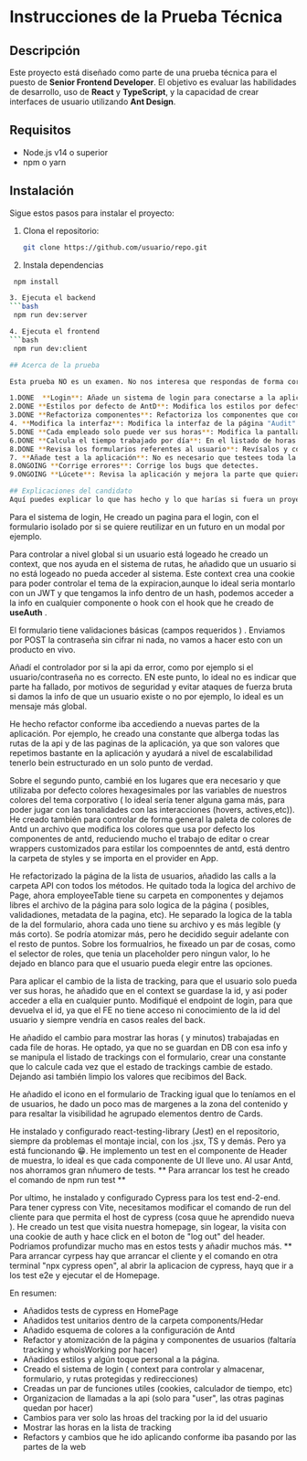 # Instrucciones de la Prueba Técnica

## Descripción

Este proyecto está diseñado como parte de una prueba técnica para el puesto de **Senior Frontend Developer**. El objetivo es evaluar las habilidades de desarrollo, uso de **React** y **TypeScript**, y la capacidad de crear interfaces de usuario utilizando **Ant Design**.

## Requisitos

- Node.js v14 o superior
- npm o yarn

## Instalación

Sigue estos pasos para instalar el proyecto:

1. Clona el repositorio:

   ```bash
   git clone https://github.com/usuario/repo.git

   ```

2. Instala dependencias

````bash
 npm install

3. Ejecuta el backend
```bash
 npm run dev:server

4. Ejecuta el frontend
```bash
 npm run dev:client

## Acerca de la prueba

Esta prueba NO es un examen. No nos interesa que respondas de forma correcta a todas las preguntas. Los ejercicios planteados son meras excusas para comprobar tu forma de programar y "conocer" un poco tu código. Si hay alguna parte que hayas tenido tiempo de terminar, explícala al final de este README y cuéntanos cómo lo harías si tuvieras tiempos y otros recursos.

1.DONE  **Login**: Añade un sistema de login para conectarse a la aplicación. Existe un endpoint (/api/login) que recibe un usuario y contraseña y devuelve un "Login successful" si el usuario es correcto. Puedes ver la lista de usuarios y contraseñas en el archivo server/server.js. El backend no tiene un sistema de tokens ni nada parecido para validar el login. No es necesario implementarlo.
2.DONE **Estilos por defecto de AntD**: Modifica los estilos por defecto de AntD para que se adapten a los colores definidos en las variables.
3.DONE **Refactoriza componentes**: Refactoriza los componentes que consideres oportunos.
4. **Modifica la interfaz**: Modifica la interfaz de la página "Audit" para hacerla más visual, intuitiva y moderna.
5.DONE **Cada empleado solo puede ver sus horas**: Modifica la pantalla TrackingPage de modo que cada empleado solo pueda ver sus propias horas (a partir del usuario logeado).
6.DONE **Calcula el tiempo trabajado por día**: En el listado de horas calcula el tiempo trabajado por día a partir de la fecha y hora de entrada y la fecha y hora de salida.
8.DONE **Revisa los formularios referentes al usuario**: Revísalos y componetiza lo que consideres.
7. **Añade test a la aplicación**: No es necesario que testees toda la aplicación. Haz los test que consideres más importantes
8.ONGOING **Corrige errores**: Corrige los bugs que detectes.
9.ONGOING **Lúcete**: Revisa la aplicación y mejora la parte que quieras. Busca el apartado donde mejor puedas lucir tus cualidades y adelante. Acuérdate de explicar luego en el README lo que has hecho.

## Explicaciones del candidato
Aquí puedes explicar lo que has hecho y lo que harías si fuera un proyecto real y tuvieras más tiempo.
````

Para el sistema de login, He creado un pagina para el login, con el formulario isolado por si se quiere reutilizar en un futuro en un modal por ejemplo.

Para controlar a nivel global si un usuario está logeado he creado un context, que nos ayuda en el sistema de rutas, he añadido que un usuario si no está logeado no pueda acceder al sistema. Este context crea una cookie para poder controlar el tema de la expiracion,aunque lo ideal seria montarlo con un JWT y que tengamos la info dentro de un hash, podemos acceder a la info en cualquier componente o hook con el hook que he creado de **useAuth** .

El formulario tiene validaciones básicas (campos requeridos ) . Enviamos por POST la contraseña sin cifrar ni nada, no vamos a hacer esto con un producto en vivo.

Añadí el controlador por si la api da error, como por ejemplo si el usuario/contraseña no es correcto. EN este punto, lo ideal no es indicar que parte ha fallado, por motivos de seguridad y evitar ataques de fuerza bruta si damos la info de que un usuario existe o no por ejemplo, lo ideal es un mensaje más global.

He hecho refactor conforme iba accediendo a nuevas partes de la aplicación. Por ejemplo, he creado una constante que alberga todas las rutas de la api y de las paginas de la aplicación, ya que son valores que repetimos bastante en la aplicación y ayudará a nivel de escalabilidad tenerlo bein estructurado en un solo punto de verdad.

Sobre el segundo punto, cambié en los lugares que era necesario y que utilizaba por defecto colores hexagesimales por las variables de nuestros colores del tema corporativo ( lo ideal sería tener alguna gama más, para poder jugar con las tonalidades con las interacciones (hovers, actives,etc)). He creado también para controlar de forma general la paleta de colores de Antd un archivo que modifica los colores que usa por defecto los componentes de antd, reduciendo mucho el trabajo de editar o crear wrappers customizados para estilar los compoenntes de antd, está dentro la carpeta de styles y se importa en el provider en App.

He refactorizado la página de la lista de usuarios, añadido las calls a la carpeta API con todos los métodos. He quitado toda la logica del archivo de Page, ahora employeeTable tiene su carpeta en componentes y dejamos libres el archivo de la página para solo logica de la página ( posibles, validadiones, metadata de la pagina, etc). He separado la logica de la tabla de la del formulario, ahora cada uno tiene su archivo y es más legible (y más corto). Se podría atomizar más, pero he decidido seguir adelante con el resto de puntos. Sobre los formualrios, he fixeado un par de cosas, como el selector de roles, que tenia un placeholder pero ningun valor, lo he dejado en blanco para que el usuario pueda elegir entre las opciones.

Para aplicar el cambio de la lista de tracking, para que el usuario solo pueda ver sus horas, he añadido que en el context se guardase la id, y asi poder acceder a ella en cualquier punto. Modifiqué el endpoint de login, para que devuelva el id, ya que el FE no tiene acceso ni conocimiento de la id del usuario y siempre vendría en casos reales del back.

He añadido el cambio para mostrar las horas ( y minutos) trabajadas en cada file de horas. He optado, ya que no se guardan en DB con esa info y se manipula el listado de trackings con el formulario, crear una constante que lo calcule cada vez que el estado de trackings cambie de estado. Dejando asi también limpio los valores que recibimos del Back.

He añadido el icono en el formulario de Tracking igual que lo teníamos en el de usuarios, he dado un poco mas de margenes a la zona del contenido y para resaltar la visibilidad he agrupado elementos dentro de Cards.

He instalado y configurado react-testing-library (Jest) en el repositorio, siempre da problemas el montaje incial, con los .jsx, TS y demás. Pero ya está funcionando 😁. He implemento un test en el componente de Header de muestra, lo ideal es que cada componente de UI lleve uno. Al usar Antd, nos ahorramos gran nñumero de tests. ** Para arrancar los test he creado el comando de npm run test **

Por ultimo, he instalado y configurado Cypress para los test end-2-end. Para tener cypress con Vite, necesitamos modificar el comando de run del cliente para que permita el host de cypress (cosa quue he aprendido nueva ). He creado un test que visita nuestra homepage, sin logear, la visita con una cookie de auth y hace click en el boton de "log out" del header. Podriamos profundizar mucho mas en estos tests y añadir muchos más. \*\* Para arrancar cyrpess hay que arrancar el cliente y el comando en otra terminal "npx cypress open", al abrir la aplicacion de cypress, hayq que ir a los test e2e y ejecutar el de Homepage.

En resumen:

- Añadidos tests de cypress en HomePage
- Añadidos test unitarios dentro de la carpeta components/Hedar
- Añadido esquema de colores a la configuración de Antd
- Refactor y atomización de la página y componentes de usuarios (faltaría tracking y whoisWorking por hacer)
- Añadidos estilos y algún toque personal a la página.
- Creado el sistema de login ( context para controlar y almacenar, formulario, y rutas protegidas y redirecciones)
- Creadas un par de funciones utiles (cookies, calculador de tiempo, etc)
- Organizacion de llamadas a la api (solo para "user", las otras paginas quedan por hacer)
- Cambios para ver solo las hroas del tracking por la id del usuario
- Mostrar las horas en la lista de tracking
- Refactors y cambios que he ido aplicando conforme iba pasando por las partes de la web
